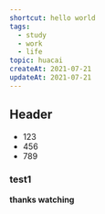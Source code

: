 ```yaml
---
shortcut: hello world
tags:
  - study
  - work
  - life
topic: huacai
createAt: 2021-07-21
updateAt: 2021-07-21
---
```


## Header

- 123
- 456
- 789

### test1

**thanks watching**